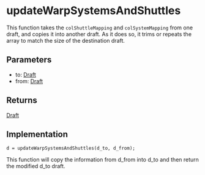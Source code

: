 # updateWarpSystemsAndShuttles
This function takes the `colShuttleMapping` and `colSystemMapping` from one draft, and copies it into another draft. As it does so, it trims or repeats the array to match the size of the destination draft.  

## Parameters

- to: [Draft](./draft.md)
- from: [Draft](./draft.md)



## Returns
[Draft](./draft.md)



## Implementation

```
d = updateWarpSystemsAndShuttles(d_to, d_from);
```

This function will copy the information from d_from into d_to and then return the modified d_to draft. 

